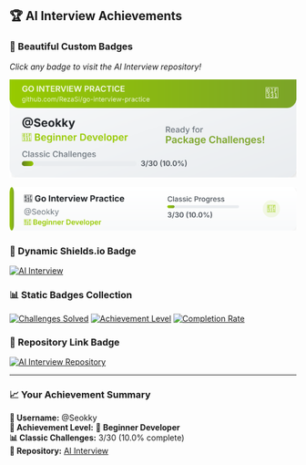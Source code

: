 ## 🏆 AI Interview Achievements

### 🎨 Beautiful Custom Badges
*Click any badge to visit the AI Interview repository!*

<!-- Full-size Card Badge - Clickable -->
[![AI Interview Achievement Card](https://raw.githubusercontent.com/RezaSi/go-interview-practice/main/badges/Seokky.svg)](https://github.com/RezaSi/go-interview-practice)

<!-- Compact Horizontal Badge - Clickable -->
[![AI Interview Compact](https://raw.githubusercontent.com/RezaSi/go-interview-practice/main/badges/Seokky_compact.svg)](https://github.com/RezaSi/go-interview-practice)

### 🔄 Dynamic Shields.io Badge
<!-- Dynamic Badge (auto-updates) -->
[![AI Interview](https://img.shields.io/endpoint?url=https://raw.githubusercontent.com/RezaSi/go-interview-practice/main/badges/Seokky.json&style=for-the-badge&logo=go&logoColor=white)](https://github.com/RezaSi/go-interview-practice)

### 📊 Static Badges Collection
[![Challenges Solved](https://img.shields.io/badge/Go_Challenges-3%2F30-brightgreen?style=for-the-badge&logo=go&logoColor=white)](https://github.com/RezaSi/go-interview-practice)
[![Achievement Level](https://img.shields.io/badge/Level-🌱_Beginner-97ca00?style=for-the-badge&logo=trophy&logoColor=white)](https://github.com/RezaSi/go-interview-practice)
[![Completion Rate](https://img.shields.io/badge/Completion-10.0%25-97ca00?style=for-the-badge&logo=checkmarx&logoColor=white)](https://github.com/RezaSi/go-interview-practice)


### 🔗 Repository Link Badge
[![AI Interview Repository](https://img.shields.io/badge/View_Repository-Go_Interview_Practice-blue?style=for-the-badge&logo=github&logoColor=white)](https://github.com/RezaSi/go-interview-practice)

---

### 📈 Your Achievement Summary

**👤 Username:** @Seokky  
**🏅 Achievement Level:** 🌱 **Beginner Developer**  
**📊 Classic Challenges:** 3/30 (10.0% complete)  
**🔗 Repository:** [AI Interview](https://github.com/RezaSi/go-interview-practice)  

